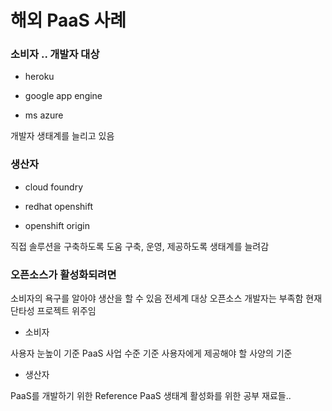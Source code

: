# 해외 PaaS 사례

### 소비자 .. 개발자 대상

* heroku

* google app engine

* ms azure

개발자 생태계를 늘리고 있음

### 생산자

* cloud foundry

* redhat openshift

* openshift origin

직접 솔루션을 구축하도록 도움
구축, 운영, 제공하도록 생태계를 늘려감

### 오픈소스가 활성화되려면

소비자의 욕구를 알아야 생산을 할 수 있음
전세계 대상 오픈소스 개발자는 부족함
현재 단타성 프로젝트 위주임

* 소비자

사용자 눈높이 기준
PaaS 사업 수준 기준
사용자에게 제공해야 할 사양의 기준

* 생산자

PaaS를 개발하기 위한 Reference
PaaS 생태계 활성화를 위한 공부 재료들..
